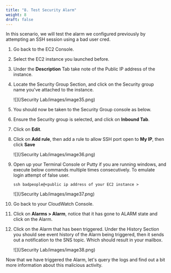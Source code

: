 ```yaml
---
title: "8. Test Security Alarm"
weight: 8
draft: false
---
```


In this scenario, we will test the alarm we configured previously by attempting an SSH session using a bad user cred.

1. Go back to the EC2 Console.

2. Select the EC2 instance you launched before.

3. Under the **Description** Tab take note of the Public IP address of the instance.

4. Locate the Security Group Section, and click on the Security group name you've attached to the instance.

    ![](/Security Lab/images/image35.png)

5. You should now be taken to the Security Group console as below.

6. Ensure the Security group is selected, and click on **Inbound Tab**.

7. Click on **Edit**.

8. Click on **Add rule**, then add a rule to allow SSH port open to **My IP**, then click **Save**

    ![](/Security Lab/images/image36.png)

9.  Open up your Terminal Console or Putty if you are running windows, and execute below commands multiple times consecutively.
    To emulate login attempt of false user.

    `ssh badpeople@<public ip address of your EC2 instance >`

    ![](/Security Lab/images/image37.png)

10. Go back to your CloudWatch Console.

11. Click on **Alarms > Alarm**, notice that it has gone to ALARM state and click on the Alarm.

12. Click on the Alarm that has been triggered.
    Under the History Section you should see event history of the Alarm being triggered, then it sends out a notification to the SNS topic.
    Which should result in your mailbox.

    ![](/Security Lab/images/image38.png)

Now that we have triggered the Alarm, let's query the logs and find out a bit more information about this malicious activity.